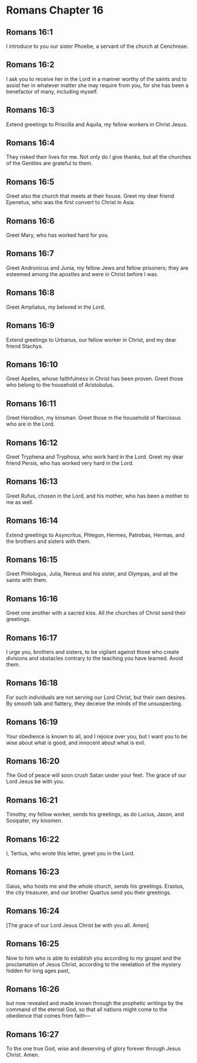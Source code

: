 # Romans Chapter 16

## Romans 16:1

I introduce to you our sister Phoebe, a servant of the church at Cenchreae.

## Romans 16:2

I ask you to receive her in the Lord in a manner worthy of the saints and to assist her in whatever matter she may require from you, for she has been a benefactor of many, including myself.

## Romans 16:3

Extend greetings to Priscilla and Aquila, my fellow workers in Christ Jesus.

## Romans 16:4

They risked their lives for me. Not only do I give thanks, but all the churches of the Gentiles are grateful to them.

## Romans 16:5

Greet also the church that meets at their house. Greet my dear friend Epenetus, who was the first convert to Christ in Asia.

## Romans 16:6

Greet Mary, who has worked hard for you.

## Romans 16:7

Greet Andronicus and Junia, my fellow Jews and fellow prisoners; they are esteemed among the apostles and were in Christ before I was.

## Romans 16:8

Greet Ampliatus, my beloved in the Lord.

## Romans 16:9

Extend greetings to Urbanus, our fellow worker in Christ, and my dear friend Stachys.

## Romans 16:10

Greet Apelles, whose faithfulness in Christ has been proven. Greet those who belong to the household of Aristobulus.

## Romans 16:11

Greet Herodion, my kinsman. Greet those in the household of Narcissus who are in the Lord.

## Romans 16:12

Greet Tryphena and Tryphosa, who work hard in the Lord. Greet my dear friend Persis, who has worked very hard in the Lord.

## Romans 16:13

Greet Rufus, chosen in the Lord, and his mother, who has been a mother to me as well.

## Romans 16:14

Extend greetings to Asyncritus, Phlegon, Hermes, Patrobas, Hermas, and the brothers and sisters with them.

## Romans 16:15

Greet Philologus, Julia, Nereus and his sister, and Olympas, and all the saints with them.

## Romans 16:16

Greet one another with a sacred kiss. All the churches of Christ send their greetings.

## Romans 16:17

I urge you, brothers and sisters, to be vigilant against those who create divisions and obstacles contrary to the teaching you have learned. Avoid them.

## Romans 16:18

For such individuals are not serving our Lord Christ, but their own desires. By smooth talk and flattery, they deceive the minds of the unsuspecting.

## Romans 16:19

Your obedience is known to all, and I rejoice over you; but I want you to be wise about what is good, and innocent about what is evil.

## Romans 16:20

The God of peace will soon crush Satan under your feet. The grace of our Lord Jesus be with you.

## Romans 16:21

Timothy, my fellow worker, sends his greetings, as do Lucius, Jason, and Sosipater, my kinsmen.

## Romans 16:22

I, Tertius, who wrote this letter, greet you in the Lord.

## Romans 16:23

Gaius, who hosts me and the whole church, sends his greetings. Erastus, the city treasurer, and our brother Quartus send you their greetings.

## Romans 16:24

[The grace of our Lord Jesus Christ be with you all. Amen]

## Romans 16:25

Now to him who is able to establish you according to my gospel and the proclamation of Jesus Christ, according to the revelation of the mystery hidden for long ages past,

## Romans 16:26

but now revealed and made known through the prophetic writings by the command of the eternal God, so that all nations might come to the obedience that comes from faith—

## Romans 16:27

To the one true God, wise and deserving of glory forever through Jesus Christ. Amen.
